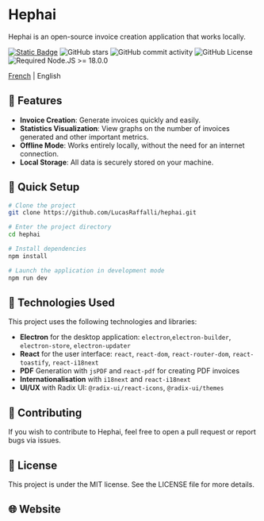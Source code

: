 # Hephai
Hephai is an open-source invoice creation application that works locally.

[![Static Badge](https://img.shields.io/badge/EVR-Template-blue)](https://github.com/electron-vite/electron-vite-react)
![GitHub stars](https://img.shields.io/github/stars/LucasRaffalli/hephai?color)
![GitHub commit activity](https://img.shields.io/github/commit-activity/t/LucasRaffalli/hephai)
![GitHub License](https://img.shields.io/github/license/LucasRaffalli/hephai)
![Required Node.JS >= 18.0.0](https://img.shields.io/static/v1?label=node&message=>=18.0.0&logo=node.js&color=3f893e)


[French](README.fr.md) | English


## 🚀 Features

- **Invoice Creation**: Generate invoices quickly and easily.
- **Statistics Visualization**: View graphs on the number of invoices generated and other important metrics.
- **Offline Mode**: Works entirely locally, without the need for an internet connection.
- **Local Storage**: All data is securely stored on your machine.


## 🛫 Quick Setup

```sh
# Clone the project
git clone https://github.com/LucasRaffalli/hephai.git

# Enter the project directory
cd hephai

# Install dependencies
npm install

# Launch the application in development mode
npm run dev
```

## 🧰 Technologies Used
This project uses the following technologies and libraries:
- **Electron**  for the desktop application: `electron`,`electron-builder`, `electron-store`, `electron-updater`
- **React** for the user interface: `react`, `react-dom`, `react-router-dom`, `react-toastify`, `react-i18next`
- **PDF** Generation with `jsPDF` and `react-pdf` for creating PDF invoices
- **Internationalisation** with  `i18next` and `react-i18next`
- **UI/UX** with Radix UI: `@radix-ui/react-icons`, `@radix-ui/themes`

## 🤝 Contributing
If you wish to contribute to Hephai, feel free to open a pull request or report bugs via issues.


## 📄 License
This project is under the MIT license. See the LICENSE file for more details.

## 🌐 Website